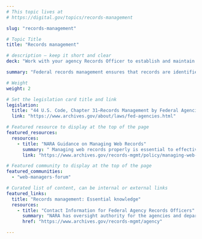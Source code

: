 ```yaml
---
# This topic lives at
# https://digital.gov/topics/records-management

slug: "records-management"

# Topic Title
title: "Records management"

# description — keep it short and clear
deck: "Work with your agency Records Officer to establish and maintain records, and regularly archive content that is obsolete and is not required by law or regulation."

summary: "Federal records management ensures that records are identified, organized, can be found when needed, and are kept as long as necessary to support the needs of government and the public."

# Weight
weight: 2

# Set the legislation card title and link
legislation:
  title: "44 U.S. Code, Chapter 31—Records Management by Federal Agencies"
  link: "https://www.archives.gov/about/laws/fed-agencies.html"

# Featured resource to display at the top of the page
featured_resources:
  resources:
    - title: "NARA Guidance on Managing Web Records"
      summary: " Managing web records properly is essential to effective web site operations, especially the mitigation of the risks an agency faces by using the web to carry out agency business."
      link: "https://www.archives.gov/records-mgmt/policy/managing-web-records-index.html"

# Featured community to display at the top of the page
featured_communities:
  - "web-managers-forum"

# Curated list of content, can be internal or external links
featured_links:
  title: "Records management: Essential knowledge"
  resources:
    - title: "Contact Information for Federal Agency Records Officers"
      summary: "NARA has oversight authority for the agencies and department level offices listed on these pages. The individuals listed here have authority to certify and submit records schedules to NARA."
      href: "https://www.archives.gov/records-mgmt/agency"

---
```

